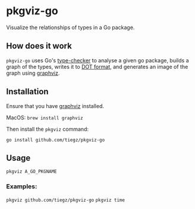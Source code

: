 # pkgviz-go

Visualize the relationships of types in a Go package.

## How does it work

`pkgviz-go` uses Go's [type-checker](https://godoc.org/go/types) to analyse a given go package, builds a graph of the types, writes it to [DOT format](https://en.wikipedia.org/wiki/DOT_%28graph_description_language%29), and generates an image of the graph using [graphviz](https://graphviz.org/).

## Installation

Ensure that you have [graphviz](https://www.graphviz.org/) installed.

MacOS: `brew install graphviz`

Then install the `pkgviz` command:

`go install github.com/tiegz/pkgviz-go`

## Usage

`pkgviz A_GO_PKGNAME`

### Examples:

`pkgviz github.com/tiegz/pkgviz-go`
`pkgviz time`
